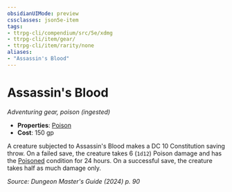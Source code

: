 ```yaml
---
obsidianUIMode: preview
cssclasses: json5e-item
tags:
- ttrpg-cli/compendium/src/5e/xdmg
- ttrpg-cli/item/gear/
- ttrpg-cli/item/rarity/none
aliases: 
- "Assassin's Blood"
---
```

# Assassin's Blood
*Adventuring gear, poison (ingested)*  


- **Properties**: [Poison](2-Mechanics/CLI/rules/item-properties.md#Poison)
- **Cost**: 150 gp

A creature subjected to Assassin's Blood makes a DC 10 Constitution saving throw. On a failed save, the creature takes 6 (`1d12`) Poison damage and has the [Poisoned](2-Mechanics/CLI/rules/conditions.md#Poisoned) condition for 24 hours. On a successful save, the creature takes half as much damage only.

*Source: Dungeon Master's Guide (2024) p. 90*